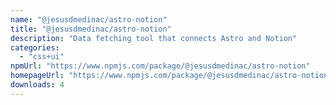 ```yaml
---
name: "@jesusdmedinac/astro-notion"
title: "@jesusdmedinac/astro-notion"
description: "Data fetching tool that connects Astro and Notion"
categories:
  - "css+ui"
npmUrl: "https://www.npmjs.com/package/@jesusdmedinac/astro-notion"
homepageUrl: "https://www.npmjs.com/package/@jesusdmedinac/astro-notion"
downloads: 4
---
```

